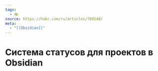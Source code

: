 ```yaml
---
tags:
  - 📥
source: https://habr.com/ru/articles/789248/
meta:
  - "[[Obsidian]]"
---
```


# Система статусов для проектов в Obsidian
